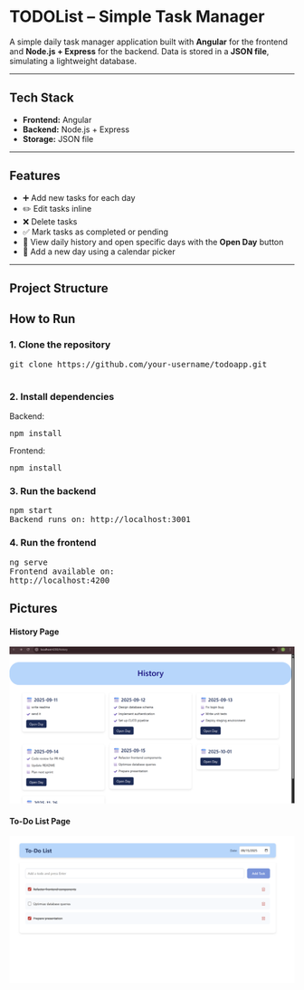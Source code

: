 

# TODOList – Simple Task Manager

A simple daily task manager application built with **Angular** for the frontend and **Node.js + Express** for the backend. Data is stored in a **JSON file**, simulating a lightweight database.

---

## Tech Stack
- **Frontend:** Angular
- **Backend:** Node.js + Express
- **Storage:** JSON file

---

## Features
- ➕ Add new tasks for each day
- ✏️ Edit tasks inline
- ❌ Delete tasks
- ✅ Mark tasks as completed or pending
- 📂 View daily history and open specific days with the **Open Day** button
- 📅 Add a new day using a calendar picker

---

## Project Structure  

## How to Run

### 1. Clone the repository
<pre>
git clone https://github.com/your-username/todoapp.git

</pre>
### 2. Install dependencies
Backend:
<pre>
npm install
</pre>
Frontend:
<pre>
npm install
</pre>
### 3. Run the backend
<pre>
npm start
Backend runs on: http://localhost:3001
</pre>

### 4. Run the frontend
<pre>
ng serve
Frontend available on: 
http://localhost:4200 </pre>

## Pictures

#### History Page
![History Page](Pictures/Picture_1.png)

#### To-Do List Page
![To-Do List Page](Pictures/Picture_2.png)  